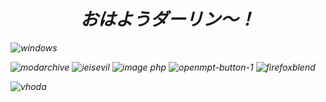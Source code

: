 <h1 align="center"> <em>おはようダーリン～！</h1>

![windows](https://user-images.githubusercontent.com/70240006/138147180-0721c5be-a121-4a56-a277-bb8dce810c73.jpg)

![modarchive](https://user-images.githubusercontent.com/37962225/120224079-b5c84b80-c210-11eb-91b0-7c9d0f2ba1cd.gif) ![ieisevil](https://user-images.githubusercontent.com/37962225/120224104-c4aefe00-c210-11eb-880c-c3e55b8db34a.gif) ![image php](https://user-images.githubusercontent.com/70240006/130697079-c1c57585-e6e5-45b2-9f0e-1ed3bce64cc1.gif)
   ![openmpt-button-1](https://user-images.githubusercontent.com/37962225/120224166-e5775380-c210-11eb-901c-81dd324fa775.png) ![firefoxblend](https://user-images.githubusercontent.com/70240006/131224189-93edcdf5-5466-4afb-a808-3a6c04ddd907.gif)

<p><img align="left" src="https://github-readme-stats.vercel.app/api/top-langs?username=vhoda&show_icons=true&locale=en&layout=compact" alt="vhoda" /></p>
<br>



